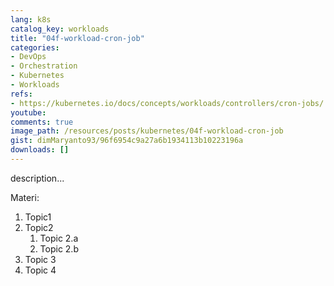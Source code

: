 ```yaml
---
lang: k8s
catalog_key: workloads
title: "04f-workload-cron-job"
categories:
- DevOps
- Orchestration
- Kubernetes
- Workloads
refs: 
- https://kubernetes.io/docs/concepts/workloads/controllers/cron-jobs/
youtube: 
comments: true
image_path: /resources/posts/kubernetes/04f-workload-cron-job
gist: dimMaryanto93/96f6954c9a27a6b1934113b10223196a
downloads: []
---
```



description...

<!--more-->

Materi: 

1. Topic1
2. Topic2
    1. Topic 2.a
    2. Topic 2.b
3. Topic 3
4. Topic 4